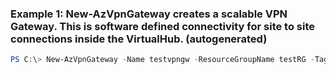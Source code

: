 ### Example 1: New-AzVpnGateway creates a scalable VPN Gateway. This is software defined connectivity for site to site connections inside the VirtualHub.  (autogenerated)
```powershell
PS C:\> New-AzVpnGateway -Name testvpngw -ResourceGroupName testRG -Tag $tag -VirtualHubId $virtualHub.Id -VpnGatewayScaleUnit 2
```

